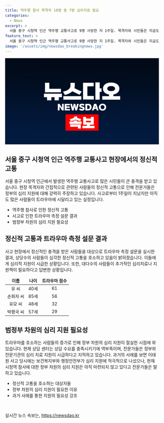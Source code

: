 ```yaml
---
title: 역주행 참사 목격자 10명 중 7명 심리치료 필요
categories:
  - News
excerpt: >
  서울 중구 시청역 인근 역주행 교통사고로 9명 사망한 지 1주일. 목격자와 시민들은 지금도 트라우마에 시달리고 있다. 현장 목격자들은 정신적 고통을 호소하며, 상담 및 심리 지원이 필요한 상태. 10명 중 8명은 추가적인 지원책이 필요하다고 답했으며, 전문가들은 정부와 전문기관의 치료 지원이 시급하다고 지적하고 있다. 지난 이태원 참사 때와 마찬가지로 범정부 차원의 심리 지원이 필요한 상황. 현재 심리상담센터의 상담 수요가 부족한 상황이며, 정부와 전문기관의 치료 지원이 시급하다는 전문가들의 목소리가 나오고 있다.
feature_text: >
  서울 중구 시청역 인근 역주행 교통사고로 9명 사망한 지 1주일. 목격자와 시민들은 지금도 트라우마에 시달리고 있다. 현장 목격자들은 정신적 고통을 호소하며, 상담 및 심리 지원이 필요한 상태. 10명 중 8명은 추가적인 지원책이 필요하다고 답했으며, 전문가들은 정부와 전문기관의 치료 지원이 시급하다고 지적하고 있다. 지난 이태원 참사 때와 마찬가지로 범정부 차원의 심리 지원이 필요한 상황. 현재 심리상담센터의 상담 수요가 부족한 상황이며, 정부와 전문기관의 치료 지원이 시급하다는 전문가들의 목소리가 나오고 있다.
image: '/assets/img/newsdao_breakingnews.jpg'
---
```


<p><img src="/assets/img/newsdao_breakingnews.jpg" alt="bookingtag 속보" /></p>

<h2 data-ke-size="size26">서울 중구 시청역 인근 역주행 교통사고 현장에서의 정신적 고통</h2>

<p data-ke-size="size16">서울 중구 시청역 인근에서 발생한 역주행 교통사고로 많은 시민들이 큰 충격을 받고 있습니다. 현장 목격자와 간접적으로 관련된 사람들의 정신적 고통으로 인해 전문가들은 정부의 심리 지원에 대해 강력히 주장하고 있습니다. 사고로부터 1주일이 지났지만 아직도 많은 사람들이 트라우마에 시달리고 있는 실정입니다.</p>

<ul>
<li>역주행 참사로 인한 정신적 고통</li>
<li>사고로 인한 트라우마 측정 설문 결과</li>
<li>범정부 차원의 심리 지원 필요성</li>
</ul>

<h2 data-ke-size="size26">정신적 고통과 트라우마 측정 설문 결과</h2>

<p data-ke-size="size16">사고 현장에서 정신적인 충격을 받은 사람들을 대상으로 트라우마 측정 설문을 실시한 결과, 상당수의 사람들이 심각한 정신적 고통을 호소하고 있음이 밝혀졌습니다. 이들에게 심리적 지원이 시급한 상황입니다. 또한, 대다수의 사람들이 추가적인 심리치료나 지원책이 필요하다고 답변한 상황입니다.</p>

<table>
<thead>
<tr>
<td style="text-align: center; height: 17px;"><b>이름</b></td>
<td style="text-align: center; height: 17px;"><b>나이</b></td>
<td style="text-align: center; height: 17px;"><b>트라우마 점수</b></td>
</tr>
</thead>
<tr>
<td style="text-align: center; height: 17px;">유 씨</td>
<td style="text-align: center; height: 17px;">40세</td>
<td style="text-align: center; height: 17px;">61</td>
</tr>
<tr>
<td style="text-align: center; height: 17px;">손화자 씨</td>
<td style="text-align: center; height: 17px;">85세</td>
<td style="text-align: center; height: 17px;">56</td>
</tr>
<tr>
<td style="text-align: center; height: 17px;">유모 씨</td>
<td style="text-align: center; height: 17px;">48세</td>
<td style="text-align: center; height: 17px;">32</td>
</tr>
<tr>
<td style="text-align: center; height: 17px;">박평국 씨</td>
<td style="text-align: center; height: 17px;">57세</td>
<td style="text-align: center; height: 17px;">29</td>
</tr>
</table>

<h2 data-ke-size="size26">범정부 차원의 심리 지원 필요성</h2>

<p data-ke-size="size16">트라우마를 호소하는 사람들의 증가로 인해 정부 차원의 심리 지원이 절실한 시점에 와 있습니다. 현재 상담 센터는 상담 수요를 충족시키기에 역부족이며, 전문가들은 정부와 전문기관의 심리 치료 지원이 시급하다고 지적하고 있습니다. 과거의 사례를 보면 이태원 사고 당시에는 보건복지부와 행정안전부가 심리 지원에 적극적으로 나섰으나, 현재 시청역 참사에 대한 정부 차원의 심리 지원은 아직 마련되지 않고 있다고 전문가들은 말하고 있습니다.</p>

<ul>
<li>정신적 고통을 호소하는 대상자들</li>
<li>정부 차원의 심리 지원이 필요한 이유</li>
<li>과거 사례를 통한 지원의 필요성 강조</li>
</ul>

<p data-ke-size="size16">&nbsp;</p>
실시간 뉴스 속보는, <a href="https://newsdao.kr" rel="dofollow">https://newsdao.kr</a>


